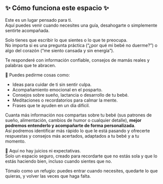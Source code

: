 ✨ Cómo funciona este espacio ✨
-
Este es un lugar pensado para ti.  
Aquí puedes venir cuando necesites una guía, desahogarte o simplemente sentirte acompañada.

Solo tienes que escribir lo que sientes o lo que te preocupa.  
No importa si es una pregunta práctica (“¿por qué mi bebé no duerme?”) o algo del corazón (“me siento cansada y sin energía”).  

Te responderé con información confiable, consejos de mamás reales y palabras que te abracen.

💬 Puedes pedirme cosas como:
- Ideas para cuidar de ti sin sentir culpa.  
- Acompañamiento emocional en el posparto.  
- Consejos sobre sueño, lactancia o desarrollo de tu bebé.  
- Meditaciones o recordatorios para calmar la mente.
- Frases que te ayuden en un día difícil.  

Cuanta más información nos compartas sobre tu bebé (sus patrones de sueño, alimentación, cambios de humor o cualquier detalle), **mejor podremos entenderlo y acompañarte de forma personalizada**.  
Así podremos identificar más rápido lo que le está pasando y ofrecerte respuestas y consejos más acertados, adaptados a tu bebé y a tu momento.

🌸 Aquí no hay juicios ni expectativas.  
Solo un espacio seguro, creado para recordarte que no estás sola y que lo estás haciendo bien, incluso cuando sientes que no.

Tómalo como un refugio: puedes entrar cuando necesites, quedarte lo que quieras, y volver las veces que haga falta.
